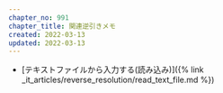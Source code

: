 ```yaml
---
chapter_no: 991
chapter_title: 関連逆引きメモ
created: 2022-03-13
updated: 2022-03-13
---
```

- [テキストファイルから入力する(読み込み)]({% link _it_articles/reverse_resolution/read_text_file.md %})